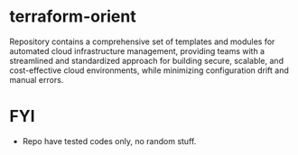 # terraform-orient
Repository contains a comprehensive set of templates and modules for automated cloud infrastructure management, providing teams with a streamlined and standardized approach for building secure, scalable, and cost-effective cloud environments, while minimizing configuration drift and manual errors.


# FYI
 - Repo have tested codes only, no random stuff.